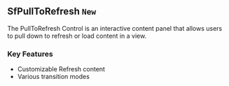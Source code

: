 ## SfPullToRefresh `New`

The PullToRefresh Control is an interactive content panel that allows users to pull down to refresh or load content in a view.

### Key Features

* Customizable Refresh content 
* Various transition modes
 
